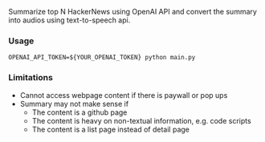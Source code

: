 Summarize top N HackerNews using OpenAI API and convert the summary into audios using text-to-speech api.

### Usage

```
OPENAI_API_TOKEN=${YOUR_OPENAI_TOKEN} python main.py
```

### Limitations

- Cannot access webpage content if there is paywall or pop ups
- Summary may not make sense if 
  - The content is a github page
  - The content is heavy on non-textual information, e.g. code scripts
  - The content is a list page instead of detail page